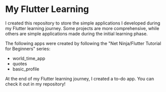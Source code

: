 # My Flutter Learning

I created this repository to store the simple applications I developed during my Flutter learning journey. Some projects are more comprehensive, while others are simple applications made during the initial learning phase.

The following apps were created by following the "Net Ninja/Flutter Tutorial for Beginners" series:
- world_time_app
- quotes
- basic_profile

At the end of my Flutter learning journey, I created a to-do app. You can check it out in my repository!

